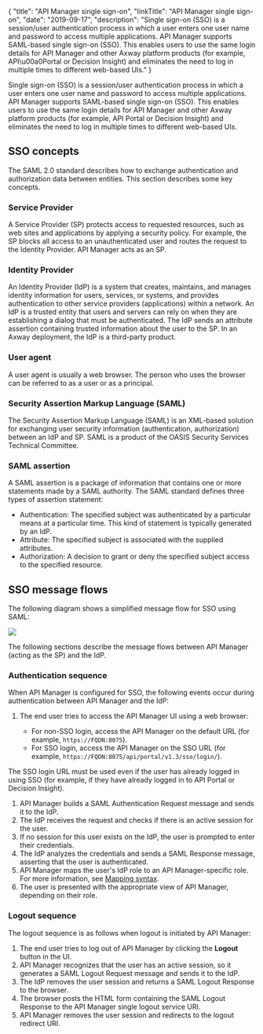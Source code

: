 {
"title": "API Manager single sign-on",
"linkTitle": "API Manager single sign-on",
"date": "2019-09-17",
"description": "Single sign-on (SSO) is a session/user authentication process in which a user enters one user name and password to access multiple applications. API Manager supports SAML-based single sign-on (SSO). This enables users to use the same login details for API Manager and other Axway platform products (for example, API\\u00a0Portal or Decision Insight) and eliminates the need to log in multiple times to different web-based UIs."
}
﻿

Single sign-on (SSO) is a session/user authentication process in which a user enters one user name and password to access multiple applications. API Manager supports SAML-based single sign-on (SSO). This enables users to use the same login details for API Manager and other Axway platform products (for example, API Portal or Decision Insight) and eliminates the need to log in multiple times to different web-based UIs.

SSO concepts
------------

The SAML 2.0 standard describes how to exchange authentication and authorization data between entities. This section describes some key concepts.

### Service Provider

A Service Provider (SP) protects access to requested resources, such as web sites and applications by applying a security policy. For example, the SP blocks all access to an unauthenticated user and routes the request to the Identity Provider. API Manager acts as an SP.

### Identity Provider

An Identity Provider (IdP) is a system that creates, maintains, and manages identity information for users, services, or systems, and provides authentication to other service providers (applications) within a network. An IdP is a trusted entity that users and servers can rely on when they are establishing a dialog that must be authenticated. The IdP sends an attribute assertion containing trusted information about the user to the SP. In an Axway deployment, the IdP is a third-party product.

### User agent

A user agent is usually a web browser. The person who uses the browser can be referred to as a user or as a principal.

### Security Assertion Markup Language (SAML)

The Security Assertion Markup Language (SAML) is an XML-based solution for exchanging user security information (authentication, authorization) between an IdP and SP. SAML is a product of the OASIS Security Services Technical Committee.

### SAML assertion

A SAML assertion is a package of information that contains one or more statements made by a SAML authority. The SAML standard defines three types of assertion statement:

-   Authentication: The specified subject was authenticated by a particular means at a particular time. This kind of statement is typically generated by an IdP.
-   Attribute: The specified subject is associated with the supplied attributes.
-   Authorization: A decision to grant or deny the specified subject access to the specified resource.

SSO message flows
-----------------

The following diagram shows a simplified message flow for SSO using SAML:

![](/Images/docbook/images/api_mgmt/web-sso.png)

The following sections describe the message flows between API Manager (acting as the SP) and the IdP.

### Authentication sequence

When API Manager is configured for SSO, the following events occur during authentication between API Manager and the IdP:

1.  The end user tries to access the API Manager UI using a web browser:
    -   For non-SSO login, access the API Manager on the default URL (for example, `https://FQDN:8075`).
    -   For SSO login, access the API Manager on the SSO URL (for example, `https://FQDN:8075/api/portal/v1.3/sso/login/`).

    >

The SSO login URL must be used even if the user has already logged in using SSO (for example, if they have already logged in to API Portal or Decision Insight).

1.  API Manager builds a SAML Authentication Request message and sends it to the IdP.
2.  The IdP receives the request and checks if there is an active session for the user.
3.  If no session for this user exists on the IdP, the user is prompted to enter their credentials.
4.  The IdP analyzes the credentials and sends a SAML Response message, asserting that the user is authenticated.
5.  API Manager maps the user's IdP role to an API Manager-specific role. For more information, see [Mapping syntax](sso_mapping.htm).
6.  The user is presented with the appropriate view of API Manager, depending on their role.

### Logout sequence

The logout sequence is as follows when logout is initiated by API Manager:

1.  The end user tries to log out of API Manager by clicking the **Logout** button in the UI.
2.  API Manager recognizes that the user has an active session, so it generates a SAML Logout Request message and sends it to the IdP.
3.  The IdP removes the user session and returns a SAML Logout Response to the browser.
4.  The browser posts the HTML form containing the SAML Logout Response to the API Manager single logout service URI.
5.  API Manager removes the user session and redirects to the logout redirect URI.

